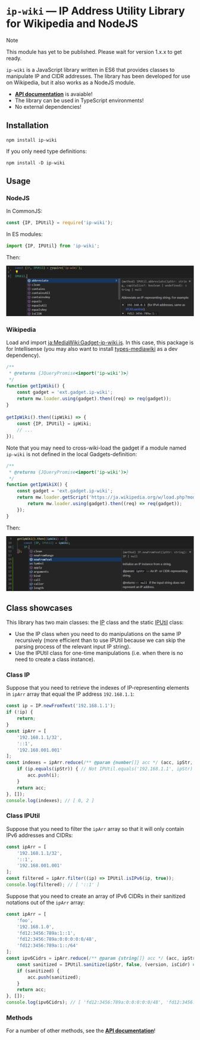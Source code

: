 # `ip-wiki` — IP Address Utility Library for Wikipedia and NodeJS

> [!NOTE]
> This module has yet to be published. Please wait for version 1.x.x to get ready.

`ip-wiki` is a JavaScript library written in ES6 that provides classes to manipulate IP and CIDR addresses. The library has been developed for use on Wikipedia, but it also works as a NodeJS module.

* **[API documentation](https://dr4goniez.github.io/ip-wiki/modules.html)** is avaiable!
* The library can be used in TypeScript environments!
* No external dependencies!

## Installation
```
npm install ip-wiki
```
If you only need type definitions:
```
npm install -D ip-wiki
```

## Usage
### NodeJS
In CommonJS:
```js
const {IP, IPUtil} = require('ip-wiki');
```
In ES modules:
```js
import {IP, IPUtil} from 'ip-wiki';
```
Then:

![Intellisense for NodeJS projects.](assets/Intellisense_nodejs.png)

### Wikipedia

Load and import [ja:MediaWiki:Gadget-ip-wiki.js](https://ja.wikipedia.org/wiki/MediaWiki:Gadget-ip-wiki.js). In this case, this package is for Intellisense (you may also want to install [types-mediawiki](https://www.npmjs.com/package/types-mediawiki) as a dev dependency).
```js
/**
 * @returns {JQueryPromise<import('ip-wiki')>}
 */
function getIpWiki() {
	const gadget = 'ext.gadget.ip-wiki';
	return mw.loader.using(gadget).then((req) => req(gadget));
}

getIpWiki().then((ipWiki) => {
	const {IP, IPUtil} = ipWiki;
	// ...
});
```
Note that you may need to cross-wiki-load the gadget if a module named `ip-wiki` is not defined in the local Gadgets-definition:
```js
/**
 * @returns {JQueryPromise<import('ip-wiki')>}
 */
function getIpWikiX() {
	const gadget = 'ext.gadget.ip-wiki';
	return mw.loader.getScript('https://ja.wikipedia.org/w/load.php?modules=' + gadget).then(() => {
		return mw.loader.using(gadget).then((req) => req(gadget));
	});
}
```

Then:

![Intellisense for Wikipedia projects.](assets/Intellisense_wiki.png)

## Class showcases
This library has two main classes: the [IP](https://dr4goniez.github.io/ip-wiki/classes/IP.html) class and the static [IPUtil](https://dr4goniez.github.io/ip-wiki/classes/IPUtil.html) class:
* Use the IP class when you need to do manipulations on the same IP recursively (more efficient than to use IPUtil because we can skip the parsing process of the relevant input IP string).
* Use the IPUtil class for one-time manipulations (i.e. when there is no need to create a class instance).

### Class IP
Suppose that you need to retrieve the indexes of IP-representing elements in `ipArr` array that equal the IP address `192.168.1.1`:
```js
const ip = IP.newFromText('192.168.1.1');
if (!ip) {
	return;
}
const ipArr = [
	'192.168.1.1/32',
	'::1',
	'192.168.001.001'
];
const indexes = ipArr.reduce(/** @param {number[]} acc */ (acc, ipStr, i) => {
	if (ip.equals(ipStr)) { // Not IPUtil.equals('192.168.1.1', ipStr)
		acc.push(i);
	}
	return acc;
}, []);
console.log(indexes); // [ 0, 2 ]

```

### Class IPUtil
Suppose that you need to filter the `ipArr` array so that it will only contain IPv6 addresses and CIDRs:
```js
const ipArr = [
	'192.168.1.1/32',
	'::1',
	'192.168.001.001'
];
const filtered = ipArr.filter((ip) => IPUtil.isIPv6(ip, true));
console.log(filtered); // [ '::1' ]
```

Suppose that you need to create an array of IPv6 CIDRs in their sanitized notations out of the `ipArr` array:
```js
const ipArr = [
	'foo',
	'192.168.1.0',
	'fd12:3456:789a:1::1',
	'fd12:3456:789a:0:0:0:0:0/48',
	'fd12:3456:789a:1::/64'
];
const ipv6Cidrs = ipArr.reduce(/** @param {string[]} acc */ (acc, ipStr) => {
	const sanitized = IPUtil.sanitize(ipStr, false, (version, isCidr) => version === 6 && isCidr);
	if (sanitized) {
		acc.push(sanitized);
	}
	return acc;
}, []);
console.log(ipv6Cidrs); // [ 'fd12:3456:789a:0:0:0:0:0/48', 'fd12:3456:789a:1:0:0:0:0/64' ]
```

### Methods
For a number of other methods, see the **[API documentation](https://dr4goniez.github.io/ip-wiki/modules.html)**!